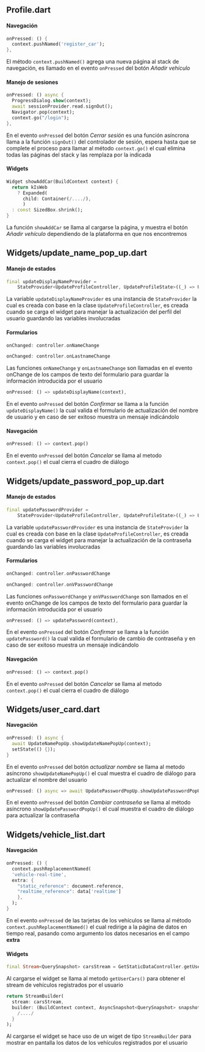 Profile.dart
------
#### Navegación
```dart
onPressed: () {
  context.pushNamed('register_car');
},
```
El método `context.pushNamed()` agrega una nueva página al stack de navegación, es llamado en el evento `onPressed` del botón *Añadir vehículo*

#### Manejo de sesiones
```dart
onPressed: () async {
  ProgressDialog.show(context);
  await sessionProvider.read.signOut();
  Navigator.pop(context);
  context.go("/login");
},
```
En el evento `onPressed` del botón *Cerrar sesión* es una función asíncrona llama a la función `signOut()` del controlador 
de sesión, espera hasta que se complete el proceso para llamar al método `context.go()` el cual elimina todas las páginas
del stack y las remplaza por la indicada

#### Widgets
```dart
Widget showAddCar(BuildContext context) {
  return kIsWeb
    ? Expanded(
      child: Container(/..../),
      )
  : const SizedBox.shrink();
}
```
La función `showAddCar` se llama al cargarse la página, y muestra el botón *Añadir vehículo* dependiendo de la plataforma en
que nos encontremos

Widgets/update_name_pop_up.dart
------
#### Manejo de estados
```dart
final updateDisplayNameProvider =
    StateProvider<UpdateProfileController, UpdateProfileState>((_) => UpdateProfileController());
```
La variable `updateDisplayNameProvider` es una instancia de `StateProvider` la cual es creada con base en la clase 
`UpdateProfileController`, es creada cuando se carga el widget para manejar la actualización del perfil del usuario
guardando las variables involucradas

#### Formularios
```dart
onChanged: controller.onNameChange

onChanged: controller.onLastnameChange
```
Las funciones `onNameChange` y `onLastnameChange` son llamadas en el evento onChange de los campos de texto del formulario
para guardar la información introducida por el usuario

```dart
onPressed: () => updateDisplayName(context),
```
En el evento `onPressed` del botón *Confirmar* se llama a la función `updateDisplayName()` la cual valida el formulario de
actualización del nombre de usuario y en caso de ser exitoso muestra un mensaje indicándolo

#### Navegación
```dart
onPressed: () => context.pop()
```
En el evento `onPressed` del botón *Cancelar* se llama al metodo `context.pop()` el cual cierra el cuadro de diálogo

Widgets/update_password_pop_up.dart
------
#### Manejo de estados
```dart
final updatePasswordProvider =
    StateProvider<UpdateProfileController, UpdateProfileState>((_) => UpdateProfileController());
```
La variable `updatePasswordProvider` es una instancia de `StateProvider` la cual es creada con base en la clase 
`UpdateProfileController`, es creada cuando se carga el widget para manejar la actualización de la contraseña guardando las variables involucradas

#### Formularios
```dart
onChanged: controller.onPasswordChange

onChanged: controller.onVPasswordChange
```
Las funciones `onPasswordChange` y `onVPasswordChange` son llamados en el evento onChange de los campos de texto del formulario para guardar la información introducida por el usuario

```dart
onPressed: () => updatePassword(context),
```
En el evento `onPressed` del botón *Confirmar* se llama a la función `updatePassword()` la cual valida el formulario de
cambio de contraseña y en caso de ser exitoso muestra un mensaje indicándolo

#### Navegación
```dart
onPressed: () => context.pop()
```
En el evento `onPressed` del botón *Cancelar* se llama al metodo `context.pop()` el cual cierra el cuadro de diálogo

Widgets/user_card.dart
------
#### Navegación
```dart
onPressed: () async {
  await UpdateNamePopUp.showUpdateNamePopUp(context);
  setState(() {});
}
```
En el evento `onPressed` del botón *actualizar nombre* se llama al metodo asíncrono `showUpdateNamePopUp()` el cual muestra el cuadro de diálogo para actualizar el nombre del usuario

```dart
onPressed: () async => await UpdatePasswordPopUp.showUpdatePasswordPopUp(context)
```
En el evento `onPressed` del botón *Cambiar contraseña* se llama al método asíncrono `showUpdatePasswordPopUp()` el cual muestra el cuadro de diálogo para actualizar la contraseña

Widgets/vehicle_list.dart
------
#### Navegación
```dart
onPressed: () {
  context.pushReplacementNamed(
  'vehicle-real-time',
  extra: {
    "static_reference": document.reference,
    "realtime_reference": data['realtime']
    },
  );
}
```
En el evento `onPressed` de las tarjetas de los vehículos se llama al método `context.pushReplacementNamed()` el cual redirige a la página de datos en tiempo real, pasando como argumento los datos necesarios en el campo **extra**

#### Widgets
```dart
final Stream<QuerySnapshot> carsStream = GetStaticDataController.getUserCars();
```
Al cargarse el widget se llama al metodo `getUserCars()` para obtener el stream de vehículos registrados por el usuario

```dart
return StreamBuilder(
  stream: carsStream,
  builder: (BuildContext context, AsyncSnapshot<QuerySnapshot> snapshot) {
    /..../
  }
);
```
Al cargarse el widget se hace uso de un wiget de tipo `StreamBuilder` para mostrar en pantalla los datos de los vehículos registrados por el usuario
